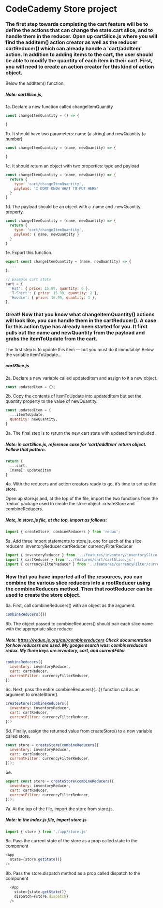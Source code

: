 # CodeCademy Store project

### The first step towards completing the cart feature will be to define the actions that can change the state.cart slice, and to handle them in the reducer. Open up cartSlice.js where you will find the addItem() action creator as well as the reducer cartReducer() which can already handle a 'cart/addItem' action. In addition to adding items to the cart, the user should be able to modify the quantity of each item in their cart. First, you will need to create an action creator for this kind of action object.

Below the addItem() function:

##### Note: cartSlice.js,
1a. Declare a new function called changeItemQuantity
```javascript
const changeItemQuantity = () => {

}
```
1b. It should have two parameters: name (a string) and newQuantity (a number)
```javascript
const changeItemQuantity = (name, newQuantity) => {

}
```
1c. It should return an object with two properties: type and payload
```javascript
const changeItemQuantity = (name, newQuantity) => {
  return {
    type: 'cart/changeItemQuantity',
    payload: 'I DONT KNOW WHAT TO PUT HERE'
  }
}
```
1d. The payload should be an object with a .name and .newQuantity property.
```javascript
const changeItemQuantity = (name, newQuantity) => {
  return {
    type: 'cart/changeItemQuantity',
    payload: { name, newQuantity }
  }
}
```
1e. Export this function.
```javascript
export const changeItemQuantity = (name, newQuantity) => {
  ...
};
```

```javascript
// Example cart state
cart = {
  'Hat': { price: 15.99, quantity: 0 },
  'T-Shirt': { price: 15.99, quantity: 2 },
  'Hoodie': { price: 18.99, quantity: 1 },
},
```

### Great! Now that you know what changeItemQuantity() actions will look like, you can handle them in the cartReducer(). A case for this action type has already been started for you. It first pulls out the name and newQuantity from the payload and grabs the itemToUpdate from the cart.

The first step is to update this item — but you must do it immutably! Below the variable itemToUpdate…

##### cartSlice.js
2a. Declare a new variable called updatedItem and assign to it a new object.
```javascript
const updatedItem = {};
```

2b. Copy the contents of itemToUpdate into updatedItem but set the quantity property to the value of newQuantity.

```javascript
const updatedItem = {
  ...itemToUpdate,
  quantity: newQuantity,
}
```

3a. The final step is to return the new cart state with updatedItem included.
##### Note: in cartSlice.js, reference case for 'cart/addItem' return object. Follow that pattern.
```javascript
return {
  ...cart,
  [name]: updatedItem
}
```
4a. With the reducers and action creators ready to go, it’s time to set up the store.

Open up store.js and, at the top of the file, import the two functions from the 'redux' package used to create the store object: createStore and combineReducers.
##### Note, in store.js file, at the top, import as follows:
```javascript
import { createStore, combineReducers } from 'redux';
```

5a. Add three import statements to store.js, one for each of the slice reducers:
  inventoryReducer
  cartReducer
  currencyFilterReducer

```javascript
import { inventoryReducer } from '../features/inventory/inventorySlice.js';
import { cartReducer } from '../features/cart/cartSlice.js';
import { currencyFilterReducer } from '../features/currencyFilter/currencyFilterSlice.js';
```

### Now that you have imported all of the resources, you can combine the various slice reducers into a rootReducer using the combineReducers method. Then that rootReducer can be used to create the store object.

6a. First, call combineReducers() with an object as the argument.
```javascript
combineReducers({})
```

6b. The object passed to combineReducers() should pair each slice name with the appropriate slice reducer
##### Note: https://redux.js.org/api/combinereducers  Check documentation for how reducers are used. My google search was: combinereducers redux. My three keys are inventory, cart, and currentFilter
```javascript
combineReducers({
  inventory: inventoryReducer,
  cart: cartReducer,
  currentFilter: currencyFilterReducer,
})
```
6c. Next, pass the entire combineReducers({...}) function call as an argument to createStore().
```javascript
createStore(combineReducers({
  inventory: inventoryReducer,
  cart: cartReducer,
  currentFilter: currencyFilterReducer,
}))
```
6d. Finally, assign the returned value from createStore() to a new variable called store.
```javascript
const store = createStore(combineReducers({
  inventory: inventoryReducer,
  cart: cartReducer,
  currentFilter: currencyFilterReducer,
}));
```
6e. 
```javascript
export const store = createStore(combineReducers({
  inventory: inventoryReducer,
  cart: cartReducer,
  currentFilter: currencyFilterReducer,
}));
```

7a. At the top of the file, import the store from store.js.
##### Note: in the index.js file, import store.js
```javascript
import { store } from './app/store.js'
```
8a. Pass the current state of the store as a prop called state to the <App /> component
```javascript
<App 
  state={store.getState()}
/>
```
8b. Pass the store.dispatch method as a prop called dispatch to the <App /> component
```javascript
  <App 
    state={state.getState()}
    dispatch={store.dispatch}
  />
```

```javascript

```

```javascript

```

```javascript

```

```javascript

```

```javascript

```

```javascript

```

```javascript

```

```javascript

```

```javascript

```

```javascript

```

```javascript

```

```javascript

```

```javascript

```

```javascript

```

```javascript

```

```javascript

```

```javascript

```

```javascript

```

```javascript

```

```javascript

```

```javascript

```

```javascript

```

```javascript

```

```javascript

```

```javascript

```

```javascript

```

```javascript

```

```javascript

```

```javascript

```

```javascript

```

```javascript

```

